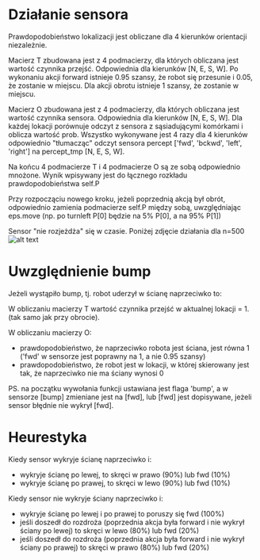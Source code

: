 # Działanie sensora
Prawdopodobieństwo lokalizacji jest obliczane dla 4 kierunków orientacji niezależnie.

Macierz T zbudowana jest z 4 podmacierzy, dla których obliczana jest wartość czynnika przejść.
Odpowiednia dla kierunków [N, E, S, W]. Po wykonaniu akcji forward istnieje 0.95 szansy, że robot
się przesunie i 0.05, że zostanie w miejscu. Dla akcji obrotu istnieje 1 szansy, że zostanie w miejscu.

Macierz O zbudowana jest z 4 podmacierzy, dla których obliczana jest wartość czynnika sensora.
Odpowiednia dla kierunków [N, E, S, W]. Dla każdej lokacji porównuje odczyt z sensora z sąsiadującymi
komórkami i oblicza wartość prob. Wszystko wykonywane jest 4 razy dla 4 kierunków odpowiednio "tłumacząc"
odczyt sensora percept ['fwd', 'bckwd', 'left', 'right'] na percept_tmp [N, E, S, W].

Na końcu 4 podmacierze T i 4 podmacierze O są ze sobą odpowiednio mnożone. Wynik wpisywany jest
do łącznego rozkładu prawdopodobieństwa self.P

Przy rozpocząciu nowego kroku, jeżeli poprzednią akcją był obrót, odpowiednio zamienia
podmacierze self.P między sobą, uwzględniając eps.move (np. po turnleft P[0] będzie na 5% P[0],
a na 95% P[1])

Sensor "nie rozjeżdża" się w czasie. Poniżej zdjęcie działania dla n=500
![alt text](https://github.com/wojdzi1607/Projekt_SI/blob/master/500n.png?raw=true)

# Uwzględnienie bump
Jeżeli wystąpiło bump, tj. robot uderzył w ścianę naprzeciwko to:

W obliczaniu macierzy T wartość czynnika przejść w aktualnej lokacji = 1. (tak samo jak przy obrocie).

W obliczaniu macierzy O:
- prawdopodobieństwo, że naprzeciwko robota jest ściana, jest równa 1 ('fwd' w sensorze jest poprawny
na 1, a nie 0.95 szansy)
- prawdopodobieństwo, że robot jest w lokacji, w której skierowany jest tak, że naprzeciwko nie
ma ściany wynosi 0

PS. na początku wywołania funkcji ustawiana jest flaga 'bump', a w sensorze [bump] zmieniane jest
na [fwd], lub [fwd] jest dopisywane, jeżeli sensor błędnie nie wykrył [fwd].
 
# Heurestyka

Kiedy sensor wykryje ścianę naprzeciwko i:
- wykryje ścianę po lewej, to skręci w prawo (90%) lub fwd (10%)
- wykryje ścianę po prawej, to skręci w lewo (90%) lub fwd (10%)

Kiedy sensor nie wykryje ściany naprzeciwko i:
- wykryje ścianę po lewej i po prawej to poruszy się fwd (100%)
- jeśli doszedł do rozdroża (poprzednia akcja była forward i nie wykrył ściany po lewej)
to skręci w lewo (80%) lub fwd (20%)
- jeśli doszedł do rozdroża (poprzednia akcja była forward i nie wykrył ściany po prawej)
to skręci w prawo (80%) lub fwd (20%)